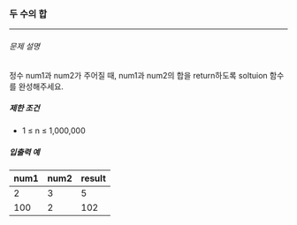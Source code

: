 ### 두 수의 합
***

###### 문제 설명
정수 num1과 num2가 주어질 때, num1과 num2의 합을 return하도록 soltuion 함수를 완성해주세요.

##### 제한 조건
- 1 ≤ n ≤ 1,000,000

##### 입출력 예

|num1|	num2|	result|
| :--- |:--- |:--- |
|2	|3	|5|
|100	|2	|102|